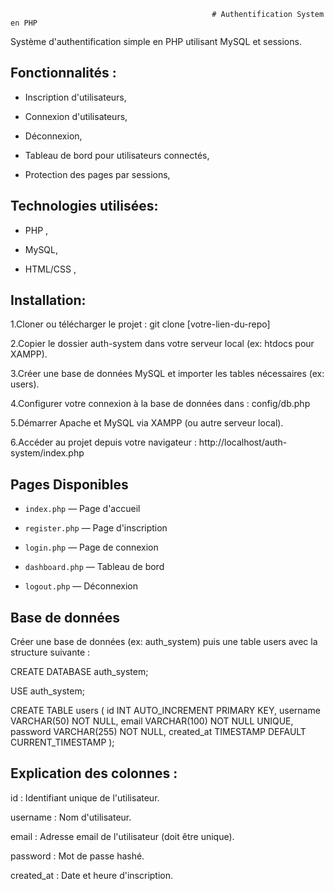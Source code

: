                                                  # Authentification System en PHP

Système d'authentification simple en PHP utilisant MySQL et sessions.

## Fonctionnalités :

- Inscription d'utilisateurs,

- Connexion d'utilisateurs,

- Déconnexion,

- Tableau de bord pour utilisateurs connectés,

- Protection des pages par sessions,

## Technologies utilisées:

- PHP ,

- MySQL,

- HTML/CSS ,

## Installation:

1.Cloner ou télécharger le projet : git clone [votre-lien-du-repo]

2.Copier le dossier auth-system dans votre serveur local (ex: htdocs pour XAMPP).

3.Créer une base de données MySQL et importer les tables nécessaires (ex: users).

4.Configurer votre connexion à la base de données dans : config/db.php

<?php
$host = "localhost";
$db_name = "nom_de_votre_db";
$username = "root";
$password = "";
$conn = new mysqli($host, $username, $password, $db_name);
?>

5.Démarrer Apache et MySQL via XAMPP (ou autre serveur local).

6.Accéder au projet depuis votre navigateur :   http://localhost/auth-system/index.php

## Pages Disponibles

- `index.php` — Page d'accueil
 
- `register.php` — Page d'inscription
  
- `login.php` — Page de connexion
  
- `dashboard.php` — Tableau de bord
  
- `logout.php` — Déconnexion

## Base de données

Créer une base de données (ex: auth_system) puis une table users avec la structure suivante :

CREATE DATABASE auth_system;

USE auth_system;

CREATE TABLE users (
  id INT AUTO_INCREMENT PRIMARY KEY,
  username VARCHAR(50) NOT NULL,
  email VARCHAR(100) NOT NULL UNIQUE,
  password VARCHAR(255) NOT NULL,
  created_at TIMESTAMP DEFAULT CURRENT_TIMESTAMP
);

## Explication des colonnes :

id : Identifiant unique de l'utilisateur.

username : Nom d'utilisateur.

email : Adresse email de l'utilisateur (doit être unique).

password : Mot de passe hashé.

created_at : Date et heure d'inscription.



